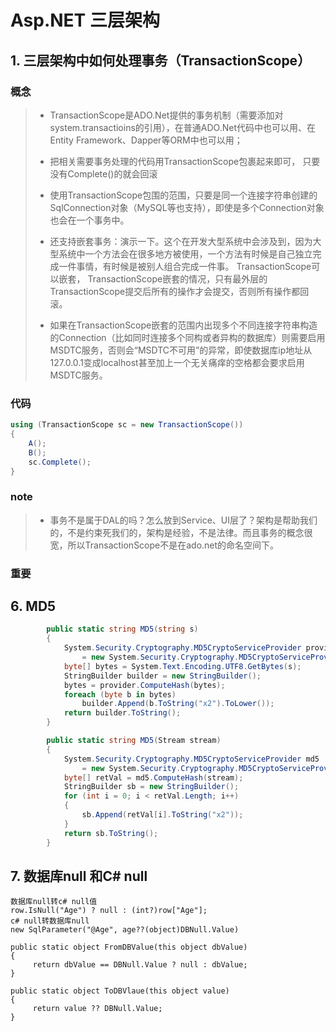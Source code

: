# Asp.NET 三层架构

## 1. 三层架构中如何处理事务（TransactionScope）

### 概念

> * TransactionScope是ADO.Net提供的事务机制（需要添加对system.transactioins的引用），在普通ADO.Net代码中也可以用、在Entity Framework、Dapper等ORM中也可以用；
> * 把相关需要事务处理的代码用TransactionScope包裹起来即可， 只要没有Complete()的就会回滚
>
> * 使用TransactionScope包围的范围，只要是同一个连接字符串创建的SqlConnection对象（MySQL等也支持），即使是多个Connection对象也会在一个事务中。
>
> * 还支持嵌套事务：演示一下。这个在开发大型系统中会涉及到，因为大型系统中一个方法会在很多地方被使用，一个方法有时候是自己独立完成一件事情，有时候是被别人组合完成一件事。 TransactionScope可以嵌套， TransactionScope嵌套的情况，只有最外层的TransactionScope提交后所有的操作才会提交，否则所有操作都回滚。
> * 如果在TransactionScope嵌套的范围内出现多个不同连接字符串构造的Connection（比如同时连接多个同构或者异构的数据库）则需要启用MSDTC服务，否则会“MSDTC不可用”的异常，即使数据库ip地址从127.0.0.1变成localhost甚至加上一个无关痛痒的空格都会要求启用MSDTC服务。
>

### 代码

```c#
using (TransactionScope sc = new TransactionScope())
{
    A();
    B();
    sc.Complete();
}
```

### note

> * 事务不是属于DAL的吗？怎么放到Service、UI层了？架构是帮助我们的，不是约束死我们的，架构是经验，不是法律。而且事务的概念很宽，所以TransactionScope不是在ado.net的命名空间下。

### 重要

> 

## 6. MD5

```C#
        public static string MD5(string s)
        {
            System.Security.Cryptography.MD5CryptoServiceProvider provider 
                = new System.Security.Cryptography.MD5CryptoServiceProvider();
            byte[] bytes = System.Text.Encoding.UTF8.GetBytes(s);
            StringBuilder builder = new StringBuilder();
            bytes = provider.ComputeHash(bytes);
            foreach (byte b in bytes)
                builder.Append(b.ToString("x2").ToLower());
            return builder.ToString();
        }

        public static string MD5(Stream stream)
        {
            System.Security.Cryptography.MD5CryptoServiceProvider md5 
                = new System.Security.Cryptography.MD5CryptoServiceProvider();
            byte[] retVal = md5.ComputeHash(stream);
            StringBuilder sb = new StringBuilder();
            for (int i = 0; i < retVal.Length; i++)
            {
                sb.Append(retVal[i].ToString("x2"));
            }
            return sb.ToString();
        }
```

## 7. 数据库null 和C# null 

```
数据库null转c# null值
row.IsNull("Age") ? null : (int?)row["Age"];
c# null转数据库null
new SqlParameter("@Age", age??(object)DBNull.Value)

public static object FromDBValue(this object dbValue)
{
     return dbValue == DBNull.Value ? null : dbValue;
}

public static object ToDBVlaue(this object value)
{
     return value ?? DBNull.Value;
}
```



